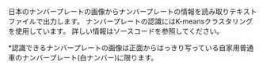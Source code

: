 
日本のナンバープレートの画像からナンバープレートの情報を読み取りテキストファイルで出力します。
ナンバープレートの認識にはK-meansクラスタリングを使用しています。
詳しい情報はソースコードを参照してください。

*認識できるナンバープレートの画像は正面からはっきり写っている自家用普通車のナンバープレート(白ナンバー)に限ります。
